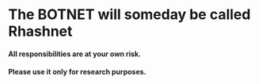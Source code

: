# The BOTNET will someday be called Rhashnet
#### All responsibilities are at your own risk.
#### Please use it only for research purposes.

